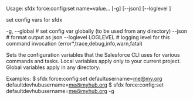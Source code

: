 Usage: sfdx force:config:set name=value... [-g] [--json] [--loglevel <string>]

set config vars for sfdx

 -g, --global        # set config var globally (to be used from any directory)
 --json              # format output as json
 --loglevel LOGLEVEL # logging level for this command invocation (error*,trace,debug,info,warn,fatal)

Sets the configuration variables that the Salesforce CLI uses for various commands and tasks. Local variables apply only to your current project. Global variables apply in any directory.

Examples:
   $ sfdx force:config:set defaultusername=me@my.org defaultdevhubusername=me@myhub.org
   $ sfdx force:config:set defaultdevhubusername=me@myhub.org -g

